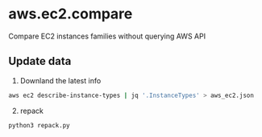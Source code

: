 # aws.ec2.compare
Compare EC2 instances families without querying AWS API

## Update data
1. Downland the latest info
````bash
aws ec2 describe-instance-types | jq '.InstanceTypes' > aws_ec2.json
````
2. repack
```bash
python3 repack.py
```
